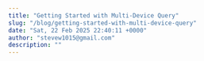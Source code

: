 ```yaml
---
title: "Getting Started with Multi-Device Query"
slug: "/blog/getting-started-with-multi-device-query"
date: "Sat, 22 Feb 2025 22:40:11 +0000"
author: "stevew1015@gmail.com"
description: ""
---
```


